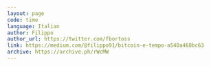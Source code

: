 ```yaml
---
layout: page
code: time
language: Italian
author: Filippo
author_url: https://twitter.com/fbortoss
link: https://medium.com/@filippo91/bitcoin-e-tempo-a540a468bc63
archive: https://archive.ph/rWcMW
---
```

